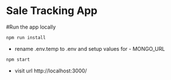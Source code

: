 # Sale Tracking App

#Run the app locally

```sh
npm run install
```

- rename .env.temp to .env
 and setup values for - MONGO_URL

```sh
npm start
```

- visit url http://localhost:3000/
